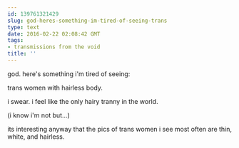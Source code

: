 ```yaml
---
id: 139761321429
slug: god-heres-something-im-tired-of-seeing-trans
type: text
date: 2016-02-22 02:08:42 GMT
tags:
- transmissions from the void
title: ''
---
```


god. here's something i'm tired of seeing:

trans women with hairless body.

i swear. i feel like the only hairy tranny in the world.

(i know i'm not but...)

its interesting anyway that the pics of trans women i see most often are thin, white, and hairless.